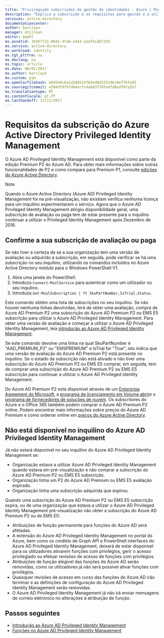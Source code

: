 ```yaml
---
title: "Privilegiado subscrições de gestão de identidades - Azure | Microsoft Docs"
description: "Explica a subscrição e os requisitos para gestão e a utilização do Azure AD Privileged Identity Management no seu inquilino de licenciamento"
services: active-directory
documentationcenter: 
author: barclayn
manager: mtillman
editor: mwahl
ms.assetid: 34367721-8b42-4fab-a443-a2e55cdbf33d
ms.service: active-directory
ms.workload: identity
ms.tgt_pltfrm: na
ms.devlang: na
ms.topic: article
ms.date: 06/01/2017
ms.author: barclayn
ms.custom: pim
ms.openlocfilehash: b04544c6a1d288524783ed6d323146c0ef7bfe95
ms.sourcegitcommit: e266df9f97d04acfc4a843770fadfd8edf4fa2b7
ms.translationtype: MT
ms.contentlocale: pt-PT
ms.lasthandoff: 12/11/2017
---
```

# <a name="azure-active-directory-privileged-identity-management-subscription-requirements"></a>Requisitos da subscrição do Azure Active Directory Privileged Identity Management

O Azure AD Privileged Identity Management está disponível como parte da edição Premium P2 do Azure AD. Para obter mais informações sobre outras funcionalidades de P2 e como compara para Premium P1, consulte [edições do Azure Active Directory](../active-directory-editions.md).

>[!NOTE]
Quando o Azure Active Directory (Azure AD) Privileged Identity Management foi na pré-visualização, não existiam verifica nenhuma licença para um inquilino experimentarem o serviço.  Agora que o Azure AD Privileged Identity Management atingiu disponibilidade geral, uma subscrição de avaliação ou paga tem de estar presente para o inquilino continuar a utilizar o Privileged Identity Management após Dezembro de 2016.
  

## <a name="confirm-your-trial-or-paid-subscription"></a>Confirme a sua subscrição de avaliação ou paga

Se não tiver a certeza de se a sua organização tem uma versão de avaliação ou adquirido a subscrição, em seguida, pode verificar se há uma subscrição no seu inquilino, utilizando os comandos incluídos no Azure Active Directory módulo para o Windows PowerShell V1. 
1. Abra uma janela do PowerShell.
2. Introduza `Connect-MsolService` para autenticar como um utilizador no seu inquilino.
3. Introduza `Get-MsolSubscription | ft SkuPartNumber,IsTrial,Status`.

Este comando obtém uma lista de subscrições no seu inquilino. Se não houver nenhuma linhas devolvidas, terá de obter uma avaliação, compra de Azure AD Premium P2 uma subscrição do Azure AD Premium P2 ou EMS E5 subscrição para utilizar o Azure AD Privileged Identity Management.  Para obter uma versão de avaliação e começar a utilizar o Azure AD Privileged Identity Management, leia [introdução ao Azure AD Privileged Identity Management](../active-directory-privileged-identity-management-getting-started.md).

Se este comando devolve uma linha na qual SkuPartNumber é "AAD_PREMIUM_P2" ou "EMSPREMIUM" e IsTrial for "True", isto indica que uma versão de avaliação do Azure AD Premium P2 está presente no inquilino.  Se o estado da subscrição não está ativado e não tiver uma subscrição do Azure AD Premium P2 ou EMS E5 comprar, em seguida, tem de comprar uma subscrição do Azure AD Premium P2 ou EMS E5 subscrição para continuar a utilizar o Azure AD Privileged Identity Management.

Do Azure AD Premium P2 está disponível através de um [Enterprise Agreement do Microsoft](https://www.microsoft.com/en-us/licensing/licensing-programs/enterprise.aspx), a [programa de licenciamento em Volume abrir](https://www.microsoft.com/en-us/licensing/licensing-programs/open-license.aspx)e o [programa de fornecedores de soluções de nuvem](https://partner.microsoft.com/en-US/cloud-solution-provider). Os subscritores do Azure e o Office 365 também podem comprar o Azure AD Premium P2 online.  Podem encontrar mais informações sobre preços do Azure AD Premium e como ordenar online em [preços do Azure Active Directory](https://azure.microsoft.com/en-us/pricing/details/active-directory/).

## <a name="azure-ad-privileged-identity-management-is-not-available-in-tenant"></a>Não está disponível no inquilino do Azure AD Privileged Identity Management

Já não estará disponível no seu inquilino do Azure AD Privileged Identity Management se:
- Organização estava a utilizar Azure AD Privileged Identity Management quando estava em pré-visualização e não comprar a subscrição do Azure AD Premium P2 ou EMS E5 subscrição.
- Organização tinha um P2 do Azure AD Premium ou EMS E5 avaliação expirado.
- Organização tinha uma subscrição adquirida que expirou.

Quando uma subscrição do Azure AD Premium P2 ou EMS E5 subscrição expira, ou de uma organização que estava a utilizar o Azure AD Privileged Identity Management pré-visualização não obter a subscrição do Azure AD Premium P2 ou do EMS E5:

- Atribuições de função permanente para funções do Azure AD será afetadas.
- A extensão do Azure AD Privileged Identity Management no portal do Azure, bem como os cmdlets de Graph API e PowerShell interfaces do Azure AD Privileged Identity Management, deixará de estar disponível para os utilizadores ativarem funções com privilégios, gerir o acesso privilegiado ou efetuar revisões de acesso de funções com privilégios.
- Atribuições de função elegível das funções do Azure AD serão removidas, como os utilizadores já não será possível ativar funções com privilégios.
- Quaisquer revisões de acesso em curso das funções do Azure AD irão terminar e as definições de configuração do Azure AD Privileged Identity Management serão removidas.
- O Azure AD Privileged Identity Management já não irá enviar mensagens de correio eletrónico no alterações à atribuição de função.

## <a name="next-steps"></a>Passos seguintes

- [Introdução ao Azure AD Privileged Identity Management](../active-directory-privileged-identity-management-getting-started.md)
- [Funções no Azure AD Privileged Identity Management](../active-directory-privileged-identity-management-roles.md)
